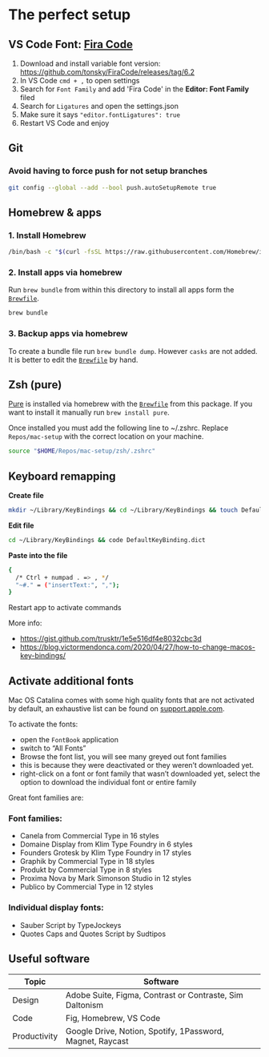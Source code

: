 # The perfect setup

## VS Code Font: [Fira Code](https://github.com/tonsky/FiraCode)
1. Download and install variable font version: https://github.com/tonsky/FiraCode/releases/tag/6.2
2. In VS Code `cmd + ,` to open settings
3. Search for `Font Family` and add 'Fira Code' in the **Editor: Font Family** filed
4. Search for `Ligatures` and open the settings.json
5. Make sure it says `"editor.fontLigatures": true`
6. Restart VS Code and enjoy
## Git
### Avoid having to force push for not setup branches
```sh
git config --global --add --bool push.autoSetupRemote true
```
## Homebrew & apps
### 1. Install Homebrew
```sh
/bin/bash -c "$(curl -fsSL https://raw.githubusercontent.com/Homebrew/install/master/install.sh)"
```
### 2. Install apps via homebrew
Run `brew bundle` from within this directory to install all apps form the [`Brewfile`](./Brewfile).

```sh
brew bundle
```

### 3. Backup apps via homebrew
To create a bundle file run `brew bundle dump`. However `casks` are not added. It is better to edit the [`Brewfile`](./Brewfile) by hand.

## Zsh (pure)
[Pure](https://github.com/sindresorhus/pure) is installed via homebrew with the [`Brewfile`](./Brewfile) from this package. If you want to install it manually run `brew install pure`.

Once installed you must add the following line to ~/.zshrc. Replace `Repos/mac-setup` with the correct location on your machine.

```sh
source "$HOME/Repos/mac-setup/zsh/.zshrc"
```

## Keyboard remapping
**Create file**
```sh
mkdir ~/Library/KeyBindings && cd ~/Library/KeyBindings && touch DefaultKeyBinding.dict
```

**Edit file**
```sh
cd ~/Library/KeyBindings && code DefaultKeyBinding.dict
```

**Paste into the file**
```sh
{
  /* Ctrl + numpad . => , */
  "~#." = ("insertText:", ",");
}
```

Restart app to activate commands

More info:
- https://gist.github.com/trusktr/1e5e516df4e8032cbc3d
- https://blog.victormendonca.com/2020/04/27/how-to-change-macos-key-bindings/
## Activate additional fonts
Mac OS Catalina comes with some high quality fonts that are not activated by default, an exhaustive list can be found on [support.apple.com](https://support.apple.com/en-us/HT210192). 

To activate the fonts:
- open the `FontBook` application
- switch to “All Fonts”
- Browse the font list, you will see many greyed out font families
- this is because they were deactivated or they weren’t downloaded yet. 
- right-click on a font or font family that wasn’t downloaded yet, select the  option to download the individual font or entire family

Great font families are:

### Font families:
- Canela from Commercial Type in 16 styles
- Domaine Display from Klim Type Foundry in 6 styles
- Founders Grotesk by Klim Type Foundry in 17 styles
- Graphik by Commercial Type in 18 styles
- Produkt by Commercial Type in 8 styles
- Proxima Nova by Mark Simonson Studio in 12 styles
- Publico by Commercial Type in 12 styles

### Individual display fonts:
- Sauber Script by TypeJockeys
- Quotes Caps and Quotes Script by Sudtipos

## Useful software
| Topic | Software |
| --- | --- |
| Design | Adobe Suite, Figma, Contrast or Contraste, Sim Daltonism | 
| Code | Fig, Homebrew, VS Code |
| Productivity | Google Drive, Notion, Spotify, 1Password, Magnet, Raycast |
